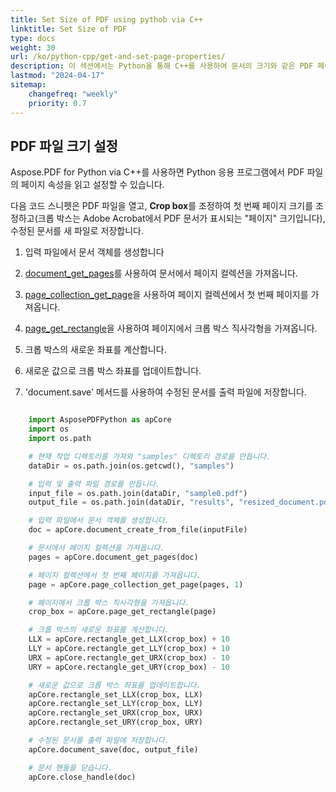 ```yaml
---
title: Set Size of PDF using pythob via C++
linktitle: Set Size of PDF
type: docs
weight: 30
url: /ko/python-cpp/get-and-set-page-properties/
description: 이 섹션에서는 Python을 통해 C++를 사용하여 문서의 크기와 같은 PDF 페이지 속성을 가져오거나 설정하는 방법을 보여줍니다.
lastmod: "2024-04-17"
sitemap:
    changefreq: "weekly"
    priority: 0.7
---
```


## PDF 파일 크기 설정

Aspose.PDF for Python via C++를 사용하면 Python 응용 프로그램에서 PDF 파일의 페이지 속성을 읽고 설정할 수 있습니다.

다음 코드 스니펫은 PDF 파일을 열고, **Crop box**를 조정하여 첫 번째 페이지 크기를 조정하고(크롭 박스는 Adobe Acrobat에서 PDF 문서가 표시되는 "페이지" 크기입니다), 수정된 문서를 새 파일로 저장합니다.

1. 입력 파일에서 문서 객체를 생성합니다
1. [document_get_pages](https://reference.aspose.com/pdf/python-cpp/core/document_get_pages/)를 사용하여 문서에서 페이지 컬렉션을 가져옵니다.

1. [page_collection_get_page](https://reference.aspose.com/pdf/python-cpp/core/page_collection_get_page/)을 사용하여 페이지 컬렉션에서 첫 번째 페이지를 가져옵니다.
1. [page_get_rectangle](https://reference.aspose.com/pdf/python-cpp/core/page_get_rectangle/)을 사용하여 페이지에서 크롭 박스 직사각형을 가져옵니다.
1. 크롭 박스의 새로운 좌표를 계산합니다.
1. 새로운 값으로 크롭 박스 좌표를 업데이트합니다.
1. 'document.save' 메서드를 사용하여 수정된 문서를 출력 파일에 저장합니다.

```python

    import AsposePDFPython as apCore
    import os
    import os.path

    # 현재 작업 디렉토리를 가져와 "samples" 디렉토리 경로를 만듭니다.
    dataDir = os.path.join(os.getcwd(), "samples")

    # 입력 및 출력 파일 경로를 만듭니다.
    input_file = os.path.join(dataDir, "sample0.pdf")
    output_file = os.path.join(dataDir, "results", "resized_document.pdf")

    # 입력 파일에서 문서 객체를 생성합니다.
    doc = apCore.document_create_from_file(inputFile)

    # 문서에서 페이지 컬렉션을 가져옵니다.
    pages = apCore.document_get_pages(doc)

    # 페이지 컬렉션에서 첫 번째 페이지를 가져옵니다.
    page = apCore.page_collection_get_page(pages, 1)

    # 페이지에서 크롭 박스 직사각형을 가져옵니다.
    crop_box = apCore.page_get_rectangle(page)

    # 크롭 박스의 새로운 좌표를 계산합니다.
    LLX = apCore.rectangle_get_LLX(crop_box) + 10
    LLY = apCore.rectangle_get_LLY(crop_box) + 10
    URX = apCore.rectangle_get_URX(crop_box) - 10
    URY = apCore.rectangle_get_URY(crop_box) - 10

    # 새로운 값으로 크롭 박스 좌표를 업데이트합니다.
    apCore.rectangle_set_LLX(crop_box, LLX)
    apCore.rectangle_set_LLY(crop_box, LLY)
    apCore.rectangle_set_URX(crop_box, URX)
    apCore.rectangle_set_URY(crop_box, URY)

    # 수정된 문서를 출력 파일에 저장합니다.
    apCore.document_save(doc, output_file)

    # 문서 핸들을 닫습니다.
    apCore.close_handle(doc)
```